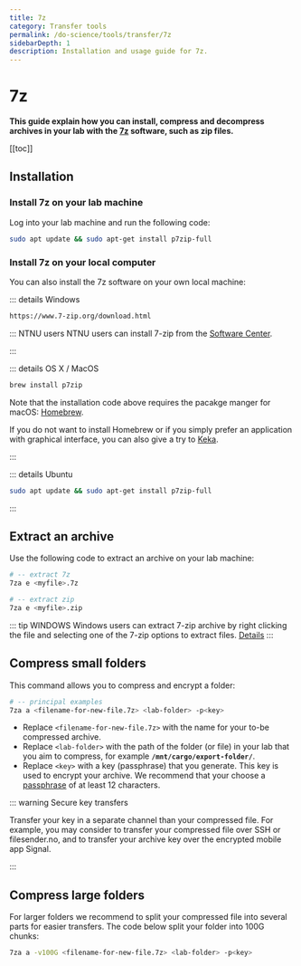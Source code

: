 ```yaml
---
title: 7z
category: Transfer tools
permalink: /do-science/tools/transfer/7z
sidebarDepth: 1
description: Installation and usage guide for 7z.
---
```


# 7z

**This guide explain how you can install, compress and decompress archives in your lab with the [7z](https://www.7-zip.org/7z.html) software, such as zip files.**

[[toc]]

## Installation

### Install 7z on your lab machine

Log into your lab machine and run the following code:

```bash
sudo apt update && sudo apt-get install p7zip-full
```

### Install 7z on your local computer

You can also install the 7z software on your own local machine:

::: details Windows

```bash
https://www.7-zip.org/download.html
```

  ::: NTNU users
  NTNU users can install 7-zip from the [Software Center](https://innsida.ntnu.no/wiki/-/wiki/English/Software+overview).

:::


::: details OS X / MacOS

```bash
brew install p7zip
```

Note that the installation code above requires the pacakge manger for macOS: [Homebrew](https://brew.sh/). 

If you do not want to install Homebrew or if you simply prefer an application with graphical interface, you can also give a try to [Keka](https://www.keka.io/en/).

:::


::: details Ubuntu

```bash
sudo apt update && sudo apt-get install p7zip-full
```

:::


## Extract an archive

Use the following code to extract an archive on your lab machine: 

```bash
# -- extract 7z
7za e <myfile>.7z

# -- extract zip
7za e <myfile>.zip
```

::: tip WINDOWS
Windows users can extract 7-zip archive by right clicking the file and selecting one of the 7-zip options to extract files. [Details](https://www.google.no/search?q=how+to+unpack+7z+windows)
:::

## Compress small folders

This command allows you to compress and encrypt a folder:

```bash
# -- principal examples
7za a <filename-for-new-file.7z> <lab-folder> -p<key>
```

- Replace `<filename-for-new-file.7z>` with the name for your to-be compressed archive.
- Replace `<lab-folder>` with the path of the folder (or file) in your lab that you aim to compress, for example **`/mnt/cargo/export-folder/`**.
- Replace `<key>` with a key (passphrase) that you generate. This key is used to encrypt your archive. We recommend that your choose a [passphrase](/do-science/getting-started/configure-ssh/#_3-2-design-a-passphrase) of at least 12 characters.

::: warning Secure key transfers

Transfer your key in a separate channel than your compressed file. For example, you may consider to transfer your compressed file over SSH or filesender.no, and to transfer your archive key over the encrypted mobile app Signal.

:::

## Compress large folders

For larger folders we recommend to split your compressed file into several parts for easier transfers. The code below split your folder into 100G chunks:

```bash
7za a -v100G <filename-for-new-file.7z> <lab-folder> -p<key>
```
